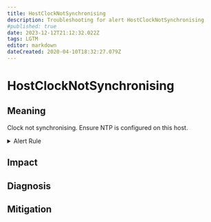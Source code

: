 ```yaml
---
title: HostClockNotSynchronising
description: Troubleshooting for alert HostClockNotSynchronising
#published: true
date: 2023-12-12T21:12:32.022Z
tags: LGTM
editor: markdown
dateCreated: 2020-04-10T18:32:27.079Z
---
```


# HostClockNotSynchronising

## Meaning
[//]: # "Short paragraph that explains what the alert means"
Clock not synchronising. Ensure NTP is configured on this host.

<details>
  <summary>Alert Rule</summary>

  ```yaml
alert: HostClockNotSynchronising
expr: (min_over_time(node_timex_sync_status[1m]) == 0 and node_timex_maxerror_seconds >= 16) * on(instance) group_left (nodename) node_uname_info{nodename=~".+"}
for: 2m
labels:
    severity: warning
annotations:
    summary: Host clock not synchronising (instance {{ $labels.instance }})
    description: |-
        Clock not synchronising. Ensure NTP is configured on this host.
          VALUE = {{ $value }}
          LABELS = {{ $labels }}
    runbook: https://github.com/srerun/prometheus-alerts/content/runbooks/HostClockNotSynchronising

  ```
</details>


## Impact
[//]: # "What could / will happen if the alert is not addressed"



## Diagnosis
[//]: # "Steps to take to identify the cause of the problem"



## Mitigation
[//]: # "The steps necessary to resolve the alert"
